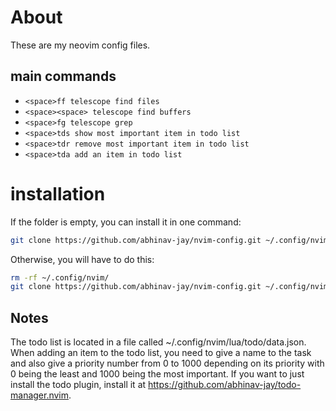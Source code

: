 # About
These are my neovim config files. 
## main commands
- `<space>ff telescope find files`
- `<space><space> telescope find buffers`
- `<space>fg telescope grep`
- `<space>tds show most important item in todo list`
- `<space>tdr remove most important item in todo list`
- `<space>tda add an item in todo list`

# installation
If the folder is empty, you can install it in one command:

```bash
git clone https://github.com/abhinav-jay/nvim-config.git ~/.config/nvim
```

Otherwise, you will have to do this:

```bash
rm -rf ~/.config/nvim/
git clone https://github.com/abhinav-jay/nvim-config.git ~/.config/nvim
```

## Notes
The todo list is located in a file called ~/.config/nvim/lua/todo/data.json.
When adding an item to the todo list, you need to give a name to the task and also give a priority number from 0 to 1000 depending on its priority with 0 being the least and 1000 being the most important.
If you want to just install the todo plugin, install it at https://github.com/abhinav-jay/todo-manager.nvim.
